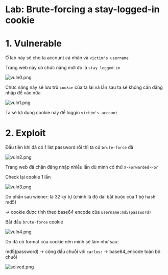 # Lab: Brute-forcing a stay-logged-in cookie

# 1. Vulnerable

Ở lab này sẽ cho ta account cá nhân và `victim's username`

Trang web này có chức năng mới đó là `stay logged in`

![vuln0.png](/images/vuln0.png)

Chức năng này sẽ lưu trữ `cookie` của ta lại và lần sau ta sẽ không cần đăng nhập để vào nữa

![vuln1.png](/images/vuln1.png)

Ta sẽ lợi dụng cookie này để loggin `victim's account`

# 2. Exploit

Đầu tiên khi đã có 1 list password rồi thì ta cứ `brute-force` đã

![vuln2.png](/images/vuln2.png)

Trang web đã chặn đăng nhập nhiều lần dù mình có thử `X-Forwarded-For`

Check lại cookie 1 lần 

![vuln3.png](/images/vuln3.png)

Do phần sau wiener: là 32 ký tự (chính là độ dài bắt buộc của 1 bộ hash md5)

-> cookie được tính theo base64 encode của `username:md5(password)`

Bắt đầu `brute-force` cookie

![vuln4.png](/images/vuln4.png)

Do đã có format của cookie nên mình sẽ làm như sau: 

md5(password) -> cộng đầu chuỗi với `carlos:` -> base64_encode toàn bộ chuỗi

![solved.png](/images/solved.png)
